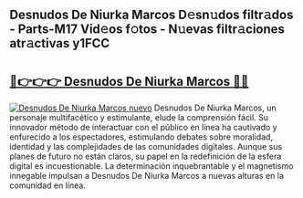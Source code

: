 ## Desnudos De Niurka Marcos D𝚎sn𝚞dos filtr𝚊dos - Parts-M17 Vid𝚎os f𝚘tos - N𝚞evas filtr𝚊ciones atr𝚊ctivas y1FCC

# <h2><a href="http://mb3p4y.tromn.icu/?c=Desnudos+De+Niurka+Marcos">🔗👉👉👉 Desnudos De Niurka Marcos 🔗🔗</a></h2>

[![Desnudos De Niurka Marcos nuevo](https://i.imgur.com/pEAQMta.gif)](http://mb3p4y.tromn.icu/?c=Desnudos+De+Niurka+Marcos)
Desnudos De Niurka Marcos, un personaje multifacético y estimulante, elude la comprensión fácil. Su innovador método de interactuar con el público en línea ha cautivado y enfurecido a los espectadores, estimulando debates sobre moralidad, identidad y las complejidades de las comunidades digitales. Aunque sus planes de futuro no están claros, su papel en la redefinición de la esfera digital es incuestionable. La determinación inquebrantable y el magnetismo innegable impulsan a Desnudos De Niurka Marcos a nuevas alturas en la comunidad en línea.
